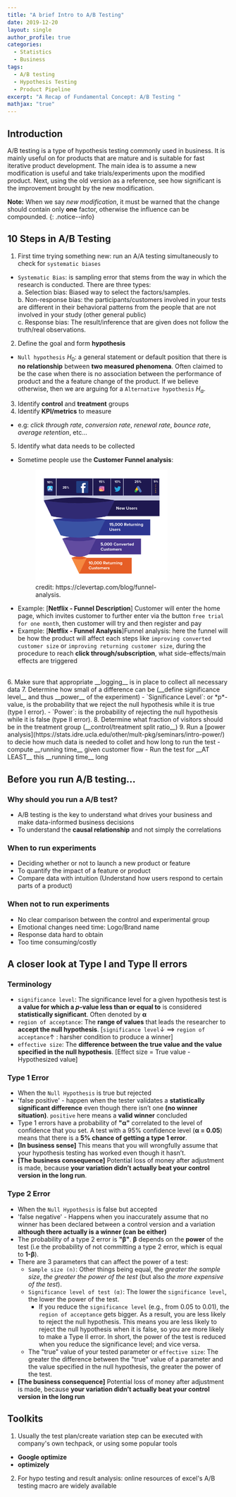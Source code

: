 ```yaml
---
title: "A brief Intro to A/B Testing"
date: 2019-12-20
layout: single
author_profile: true
categories:
  - Statistics
  - Business
tags: 
  - A/B testing
  - Hypothesis Testing
  - Product Pipeline
excerpt: "A Recap of Fundamental Concept: A/B Testing "
mathjax: "true"
---
```

## Introduction
A/B testing is a type of hypothesis testing commonly used in business. It is mainly useful on for products that are mature and is suitable for fast iterative product development. The main idea is to assume a new modification is useful and take trials/experiments upon the modified product. Next, using the old version as a reference, see how significant is the improvement brought by the new modification. 

**Note:** When we say *new modification*, it must be warned that the change should contain only **one** factor, otherwise the influence can be compounded.
{: .notice--info}
## 10 Steps in A/B Testing
1. First time trying something new: run an A/A testing simultaneously to check for `systematic biases`
  -  `Systematic Bias`: is sampling error that stems from the way in which the research is conducted. There are three types: <br/>
    a.  Selection bias: Biased way to select the factors/samples. <br/>
    b.  Non-response bias: the participants/customers involved in your tests are different in their behavioral patterns from the people that are not involved in your study (other general public) <br/>
    c.  Response bias: The result/inference that are given does not follow the truth/real observations.
2. Define the goal and form __hypothesis__
  - `Null hypothesis` $H_0$: a general statement or default position that there is __no relationship__ between __two measured phenomena__. Often claimed to be the case when there is no association between the performance of product and the a feature change of the product. If we believe otherwise, then we are arguing for a `Alternative hypothesis`  $H_a$.
3. Identify __control__ and __treatment__ groups
4. Identify __KPI/metrics__ to measure
  - e.g: *click through rate*, *conversion rate*, *renewal rate*, *bounce rate*, *average retention*, etc...
5. Identify what data needs to be collected
  - Sometime people use the __Customer Funnel analysis__:
    <figure style="width: 300px" class="align-center">
    <img src="/images/Data Science Concept/funnel.png" alt="">
    <figcaption>credit: https://clevertap.com/blog/funnel-analysis.</figcaption>
    </figure> 
  - Example: [__Netflix - Funnel Description__] Customer will enter the home page, which invites customer to further enter via the button `free trial for one month`, then customer will try and then register and pay 
  - Example: [__Netflix - Funnel Analysis__]Funnel analysis: here the funnel will be how the product will affect each steps like `improving converted customer size` or `improving returning customer size`, during the procedure to reach __click through/subscription__, what side-effects/main effects are triggered
  <br>
6. Make sure that appropriate __logging__ is in place to collect all necessary data
7. Determine how small of a difference can be (__define significance level__ and thus __power__ of the experiment)
  - `Significance Level`: or *p*-value, is the probability that we reject the null hypothesis while it is true (type I error). 
  - `Power`: is the probability of rejecting the null hypothesis while it is false (type II error).
8. Determine what fraction of visitors should be in the treatment group (__control/treatment split ratio__)
9.  Run a [power analysis](https://stats.idre.ucla.edu/other/mult-pkg/seminars/intro-power/) to decie how much data is needed to collet and how long to run the test
  - compute __running time__ given customer flow
  - Run the test for __AT LEAST__ this __running time__ long

## Before you run A/B testing...
### Why should you run a A/B test?
- A/B testing is the key to understand what drives your business and make data-informed business decisions
- To understand the __causal relationship__ and not simply the correlations

### When to run experiments
- Deciding whether or not to launch a new product or feature
- To quantify the impact of a feature or product
- Compare data with intuition (Understand how users respond to certain parts of a product)

### When not to run experiments
- No clear comparison between the control and experimental group
- Emotional changes need time: Logo/Brand name
- Response data hard to obtain
- Too time consuming/costly

## A closer look at Type I and Type II errors
### Terminology 
- `significance level`: The significance level for a given hypothesis test is __a value for which a *p*-value less than or equal to__ is considered __statistically significant__. Often denoted by __α__
- `region of acceptance`: The __range of values__ that leads the researcher to __accept the null hypothesis__. [`significance level`↓ $\implies$ `region of acceptance`↑ : harsher condition to produce a winner]
- `effective size`: The __difference between the true value and the value specified in the null hypothesis__. [Effect size = True value - Hypothesized value]

### Type 1 Error
- When the `Null Hypothesis` is true but rejected
- 'false positive' - happen when the tester validates a __statistically significant difference__  even though there isn’t one __(no winner situation)__. `positive` here means a __valid winner__ concluded
- Type 1 errors have a probability of __"α"__ correlated to the level of confidence that you set. A test with a 95% confidence level (__α = 0.05__) means that there is a __5% chance of getting a type 1 error__. 
- __[In business sense]__ This means that you will wrongfully assume that your hypothesis testing has worked even though it hasn’t.
- __[The business consequence]__ Potential loss of money after adjustment is made, because __your variation didn’t actually beat your control version in the long run__.

### Type 2 Error
- When the `Null Hypothesis` is false but accepted
- 'false negative' - Happens when you inaccurately assume that no winner has been declared between a control version and a variation __although there actually is a winner (can be either)__
- The probability of a type 2 error is __"β"__. __β__ depends on the __power__ of the test (i.e the probability of not committing a type 2 error, which is equal to __1-β__).
- There are 3 parameters that can affect the power of a test:
    - `Sample size (n)`: Other things being equal, the _greater the sample size_, _the greater the power of the test_ (but also _the more expensive of the test_).
    - `Significance level of test (α)`: The lower the `significance level`, the lower the power of the test.
        - If you reduce the `significance level` (e.g., from 0.05 to 0.01), the `region of acceptance` gets bigger. As a result, you are less likely to reject the null hypothesis. This means you are less likely to reject the null hypothesis when it is false, so you are more likely to make a Type II error. In short, the power of the test is reduced when you reduce the significance level; and vice versa.
    - The "true" value of your tested parameter or `effective size`:  The greater the difference between the "true" value of a parameter and the value specified in the null hypothesis, the greater the power of the test.
- __[The business consequence]__ Potential loss of money after adjustment is made, because __your variation didn’t actually beat your control version in the long run__

## Toolkits
1. Usually the test plan/create variation step can be executed with company's own techpack, or using some popular tools
- __Google optimize__
- __optimizely__
2. For hypo testing and result analysis: online resources of excel's A/B testing macro are widely available
